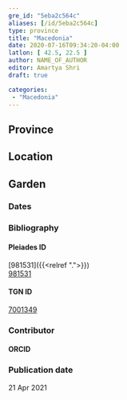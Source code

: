 ```yaml
---
gre_id: "5eba2c564c"
aliases: [/id/5eba2c564c]
type: province
title: "Macedonia"
date: 2020-07-16T09:34:20-04:00
latlon: [ 42.5, 22.5 ]
author: NAME_OF_AUTHOR
editor: Amartya Shri
draft: true

categories:
 - "Macedonia"
---
```


## Province

<!--- Content of Province heading --->

<!--### Province Description-->

<!-- DESCRIPTION -->


## Location

<!-- [Colonia Claudia Ara Agrippinensium (Cologne)](https://pleiades.stoa.org/places/108751) -->

<!--### Location Description-->

<!-- LEAVE THIS BLANK FOR NOW -->

<!--## Sublocation-->

<!--
[AREA WITHIN LOCATION, LIKE “PALATINE HILL”](GEOREFERENCE LINK)
A sublocation is any area larger than an individual garden, but located within a location. I would always try to include a link to a controlled vocabulary here if possible. This ID may well be different from the Garden ID, e.g., Pompeii versus a Garden in one of the houses which has its own Pleiades ID.
-->

<!--### Sublocation Description-->

<!-- DESCRIPTION -->

## Garden
<!-- List of gardens in province -->
<!-- May be left blank for now -->


### Dates
<!-- Format: For now, include dates exactly as written in the document. We will revisit the question of date formatting once more data have been collected. -->
<!-- If no date, use "unspecified" -->

### Bibliography

<!--
- BIB_ENTRY [(worldcat)](WORLDCAT_LINK_URL)
-->

<!--#### Periodo ID-->

<!-- [PERIODO_ID](https://pleiades.stoa.org/places/PLEIADES_ID) -->

#### Pleiades ID

[981531]({{<relref ".">}}) \
[981531](https://pleiades.stoa.org/places/981531)

#### TGN ID

[7001349](http://vocab.getty.edu/page/tgn/7001349)

### Contributor

<!-- [AUTHOR_NAME](AUTHOR_LINK) -->

#### ORCID

<!-- [ORCID](https://orcid.org/ORCID) -->

### Publication date


21 Apr 2021